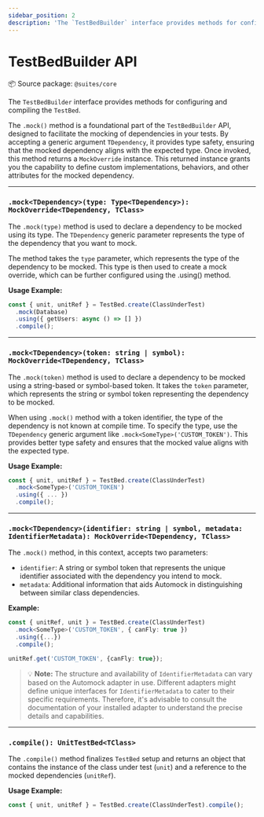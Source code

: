 ```yaml
---
sidebar_position: 2
description: 'The `TestBedBuilder` interface provides methods for configuring and compiling the `TestBed`.'
---
```


# TestBedBuilder API

:package: Source package: `@suites/core`

The `TestBedBuilder` interface provides methods for configuring and compiling the `TestBed`.

The `.mock()` method is a foundational part of the `TestBedBuilder` API, designed to facilitate the mocking of
dependencies in your tests. By accepting a generic argument `TDependency`, it provides type safety, ensuring that the
mocked dependency aligns with the expected type. Once invoked, this method returns a `MockOverride` instance. This
returned instance grants you the capability to define custom implementations, behaviors, and other attributes for the
mocked dependency.

---

### `.mock<TDependency>(type: Type<TDependency>): MockOverride<TDependency, TClass>`

The `.mock(type)` method is used to declare a dependency to be mocked using its type. The `TDependency` generic
parameter represents the type of the dependency that you want to mock.

The method takes the `type` parameter, which represents the type of the dependency to be mocked. This type is then used
to create a mock override, which can be further configured using the .using() method.

**Usage Example:**

```typescript
const { unit, unitRef } = TestBed.create(ClassUnderTest)
  .mock(Database)
  .using({ getUsers: async () => [] })
  .compile();
```

---

### `.mock<TDependency>(token: string | symbol): MockOverride<TDependency, TClass>`

The `.mock(token)` method is used to declare a dependency to be mocked using a string-based or symbol-based token.
It takes the `token` parameter, which represents the string or symbol token representing the dependency to be mocked.

When using `.mock()` method with a token identifier, the type of the dependency is not known at compile time. To specify
the type, use the `TDependency` generic argument like `.mock<SomeType>('CUSTOM_TOKEN')`. This provides better type
safety and ensures that the mocked value aligns with the expected type.

**Usage Example:**

```typescript
const { unit, unitRef } = TestBed.create(ClassUnderTest)
  .mock<SomeType>('CUSTOM_TOKEN')
  .using({ ... })
  .compile();
```

---

### `.mock<TDependency>(identifier: string | symbol, metadata: IdentifierMetadata): MockOverride<TDependency, TClass>`

The `.mock()` method, in this context, accepts two parameters:

- `identifier`: A string or symbol token that represents the unique identifier associated with the dependency you intend
  to mock.
- `metadata`: Additional information that aids Automock in distinguishing between similar class dependencies.

**Example:**

```typescript
const { unitRef, unit } = TestBed.create(ClassUnderTest)
  .mock<SomeType>('CUSTOM_TOKEN', { canFly: true })
  .using({...})
  .compile();

unitRef.get('CUSTOM_TOKEN', {canFly: true});
```

> :bulb: **Note:** The structure and availability of `IdentifierMetadata` can vary based on the Automock adapter in use. Different adapters might define unique interfaces for `IdentifierMetadata` to cater to their specific requirements. Therefore, it's advisable to consult the documentation of your installed adapter to understand the precise details and capabilities.

---

### `.compile(): UnitTestBed<TClass>`

The `.compile()` method finalizes `TestBed` setup and returns an object that contains the instance of the class under
test (`unit`) and a reference to the mocked dependencies (`unitRef`).

**Usage Example:**

```typescript
const { unit, unitRef } = TestBed.create(ClassUnderTest).compile();
```

